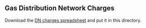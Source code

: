 ## Gas Distribution Network Charges

Download the [DN charges spreadsheet](https://www.gasgovernance.co.uk/DNcharges)
and put it in this directory.
